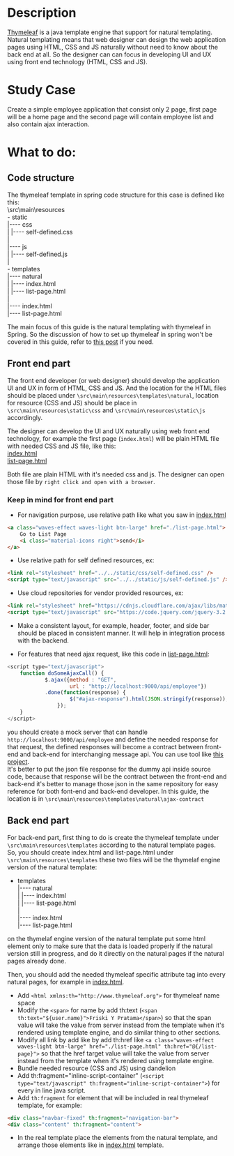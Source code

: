 # Description #
[Thymeleaf](http://www.thymeleaf.org/) is a java template engine that support for natural templating. Natural templating means that web designer can design the web application pages using HTML, CSS and JS naturally without need to know about the back end at all. So the designer can can focus in developing UI and UX using front end technology (HTML, CSS and JS).

# Study Case #
Create a simple employee application that consist only 2 page, first page will be a home page and the second page will contain employee list and also contain ajax interaction.

# What to do: #

## Code structure ##
The thymeleaf template in spring code structure for this case is defined like this:  
	\src\main\resources  
		- static  
		|---- css  
		|  |---- self-defined.css  
		|  
		|---- js  
		|  |---- self-defined.js  
		|  
		- templates  
		|---- natural  
		|  |---- index.html  
		|  |---- list-page.html  
		|  
		|---- index.html  
		|---- list-page.html  
			
The main focus of this guide is the natural templating with thymeleaf in Spring. So the discussion of how to set up thymeleaf in spring won't be covered in this guide, refer to [this post](https://www.mkyong.com/spring-boot/spring-boot-hello-world-example-thymeleaf/) if you need.

## Front end part ##
The front end developer (or web designer) should develop the application UI and UX in form of HTML, CSS and JS. And the location for the HTML files should be placed under `\src\main\resources\templates\natural`, location for resource (CSS and JS) should be place in `\src\main\resources\static\css` and `\src\main\resources\static\js` accordingly. 

The designer can develop the UI and UX naturally using web front end technology, for example the first page (`index.html`) will be plain HTML file with needed CSS and JS file, like this:  
[index.html](https://github.com/erikfarhanmalik/thymeleaf-natural-templating/blob/fisrt-stage/src/main/resources/templates/natural/index.html)  
[list-page.html](https://github.com/erikfarhanmalik/thymeleaf-natural-templating/blob/master/src/main/resources/templates/natural/list-page.html)  

Both file are plain HTML with it's needed css and js. The designer can open those file by `right click and open with a browser`.

### Keep in mind for front end part ###
* For navigation purpose, use relative path like what you saw in [index.html](https://github.com/erikfarhanmalik/thymeleaf-natural-templating/blob/fisrt-stage/src/main/resources/templates/natural/index.html)

```html
<a class="waves-effect waves-light btn-large" href="./list-page.html">
	Go to List Page
	<i class="material-icons right">send</i>
</a>
```
 
* Use relative path for self defined resources, ex:

```html
<link rel="stylesheet" href="../../static/css/self-defined.css" />
<script type="text/javascript" src="../../static/js/self-defined.js" />
```

* Use cloud repositories for vendor provided resources, ex:

```html
<link rel="stylesheet" href="https://cdnjs.cloudflare.com/ajax/libs/materialize/0.100.2/css/materialize.min.css" />
<script type="text/javascript" src="https://code.jquery.com/jquery-3.2.1.js"></script>
```

* Make a consistent layout, for example, header, footer, and side bar should be placed in consistent manner. It will help in integration process with the backend. 

* For features that need ajax request, like this code in [list-page.html](https://github.com/erikfarhanmalik/thymeleaf-natural-templating/blob/master/src/main/resources/templates/natural/list-page.html):  

```javascript
<script type="text/javascript">
	function doSomeAjaxCall() {
			$.ajax({method : "GET",
					url : "http://localhost:9000/api/employee"})
			.done(function(response) {
					$("#ajax-response").html(JSON.stringify(response));
				});
	}
</script>
```
you should create a mock server that can handle `http://localhost:9000/api/employee` and define the needed response for that request, the defined responses will become a contract between front-end and back-end for interchanging message api. You can use tool like [this project](https://github.com/erikfarhanmalik/rest-api-dummy).  
It's better to put the json file response for the dummy api inside source code, because that response will be the contract between the front-end and back-end it's better to manage those json in the same repository for easy reference for both font-end and back-end developer. In this guide, the location is in `\src\main\resources\templates\natural\ajax-contract`


## Back end part ##
For back-end part, first thing to do is create the thymeleaf template under `\src\main\resources\templates` according to the natural template pages.  
So, you should create index.html and list-page.html under `\src\main\resources\templates` these two files will be the thymelaf engine version of the natural template:
- templates  
		|---- natural  
		|  |---- index.html  
		|  |---- list-page.html  
		|  
		|---- index.html  
		|---- list-page.html 

on the thymelaf engine version of the natural template put some html element only to make sure that the data is loaded properly if the natural version still in progress, and do it directly on the natural pages if the natural pages already done.
		
Then, you should add the needed thymeleaf specific attribute tag into every natural pages, for example in [index.html](https://github.com/erikfarhanmalik/thymeleaf-natural-templating/blob/master/src/main/resources/templates/natural/index.html).  
- Add `<html xmlns:th="http://www.thymeleaf.org">` for thymeleaf name space
- Modify the `<span>` for name by add th:text (`<span th:text="${user.name}">Friski Y Pratama</span>`) so that the span value will take the value from server instead from the template when it's rendered using template engine, and do similar thing to other sections.
- Modify all link by add like by add th:href like `<a class="waves-effect waves-light btn-large" href="./list-page.html" th:href="@{/list-page}">` so that the href target value will take the value from server instead from the template when it's rendered using template engine.
- Bundle needed resource (CSS and JS) using dandelion
- Add th:fragment="inline-script-container" (`<script type="text/javascript" th:fragment="inline-script-container">`) for every in line java script.
- Add `th:fragment` for element that will be included in real thymeleaf template, for example:  

```html
<div class="navbar-fixed" th:fragment="navigation-bar">
<div class="content" th:fragment="content">
```

- In the real template place the elements from the natural template, and arrange those elements like in [index.html](https://github.com/erikfarhanmalik/thymeleaf-natural-templating/blob/master/src/main/resources/templates/index.html) template.


